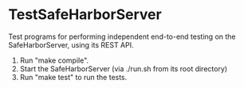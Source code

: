 # TestSafeHarborServer
Test programs for performing independent end-to-end testing on the SafeHarborServer, using its REST API.
1. Run "make compile".
2. Start the SafeHarborServer (via ./run.sh from its root directory)
3. Run "make test" to run the tests.

